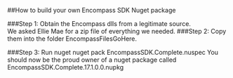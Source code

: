 ##How to build your own Encompass SDK Nuget package

###Step 1: Obtain the Encompass dlls from a legitimate source.  
We asked Ellie Mae for a zip file of everything we needed.
###Step 2: Copy them into the folder EncompassFilesGoHere.

###Step 3: Run nuget
    nuget pack EncompassSDK.Complete.nuspec
You should now be the proud owner of a nuget package called EncompassSDK.Complete.17.1.0.0.nupkg
